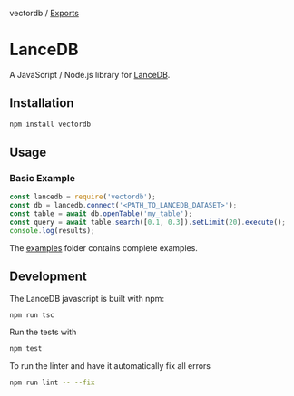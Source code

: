 vectordb / [Exports](modules.md)

# LanceDB

A JavaScript / Node.js library for [LanceDB](https://github.com/lancedb/lancedb).

## Installation

```bash
npm install vectordb
```

## Usage

### Basic Example

```javascript
const lancedb = require('vectordb');
const db = lancedb.connect('<PATH_TO_LANCEDB_DATASET>');
const table = await db.openTable('my_table');
const query = await table.search([0.1, 0.3]).setLimit(20).execute();
console.log(results);
```

The [examples](./examples) folder contains complete examples.

## Development

The LanceDB javascript is built with npm:

```bash
npm run tsc
```

Run the tests with

```bash
npm test
```

To run the linter and have it automatically fix all errors

```bash
npm run lint -- --fix
```
